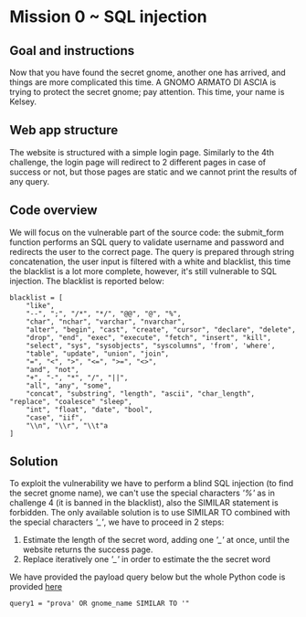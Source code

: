 # Mission 0 ~ SQL injection
## Goal and instructions
Now that you have found the secret gnome, another one has arrived, and things are more complicated this time. A GNOMO ARMATO DI ASCIA is trying to protect the secret gnome; pay attention. This time, your name is Kelsey.
## Web app structure
The website is structured with a simple login page. Similarly to the 4th challenge, the login page will redirect to 2 different pages in case of success or not, but those pages are static and we cannot print the results of any query.
## Code overview
We will focus on the vulnerable part of the source code: the submit_form function performs an SQL query to validate username and password and redirects the user to the correct page.
The query is prepared through string concatenation, the user input is filtered with a white and blacklist, this time the blacklist is a lot more complete, however, it's still vulnerable to SQL injection.
The blacklist is reported below:
```
blacklist = [
    "like",
    "--", ";", "/*", "*/", "@@", "@", "%",
    "char", "nchar", "varchar", "nvarchar",
    "alter", "begin", "cast", "create", "cursor", "declare", "delete",
    "drop", "end", "exec", "execute", "fetch", "insert", "kill",
    "select", "sys", "sysobjects", "syscolumns", 'from', 'where',
    "table", "update", "union", "join",
    "=", "<", ">", "<=", ">=", "<>",
    "and", "not",
    "+", "-", "*", "/", "||",
    "all", "any", "some",
    "concat", "substring", "length", "ascii", "char_length", "replace", "coalesce" "sleep",
    "int", "float", "date", "bool",
    "case", "iif",
    "\\n", "\\r", "\\t"a
]
```
## Solution
To exploit the vulnerability we have to perform a blind SQL injection (to find the secret gnome name), we can't use the special characters *'%'* as in challenge 4 (it is banned in the blacklist), also the SIMILAR statement is forbidden.
The only available solution is to use SIMILAR TO combined with the special characters *'_'*, we have to proceed in 2 steps:
1. Estimate the length of the secret word, adding one *'_'* at once, until the website returns the success page.
2. Replace iteratively one *'_'* in order to estimate the the secret word

We have provided the payload query below but the whole Python code is provided [here](injection/exploit.py)
```
query1 = "prova' OR gnome_name SIMILAR TO '"
```